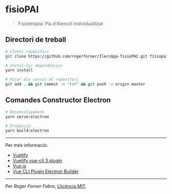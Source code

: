 # fisioPAI

> Fisioteràpia: Pla d'Atenció Individualitzat

## Directori de treball

```bash
# Clonar repositori
git clone https://github.com/rogerforner/IlercApp-fisioPAI.git fisiopai

# Instal·lar dependències
yarn install

# Pujar els canvis al repositori
git add . && git commit -m "txt" && git push -u origin master
```

## Comandes Constructor Electron

```bash
# Desenvolupament
yarn serve:electron

# Producció
yarn build:electron
```

---

Per més informació:
- [Vuetify](https://vuetifyjs.com/es-MX/)
- [Vuetify vue-cli 3 plugin](https://github.com/vuetifyjs/vue-cli-plugin-vuetify)
- [Vue.js](https://vuejs.org/)
- [Vue CLI Plugin Electron Builder](https://nklayman.github.io/vue-cli-plugin-electron-builder/)

---

Per _Roger Forner Fabre_, [Llicència MIT](LICENCE.md).
